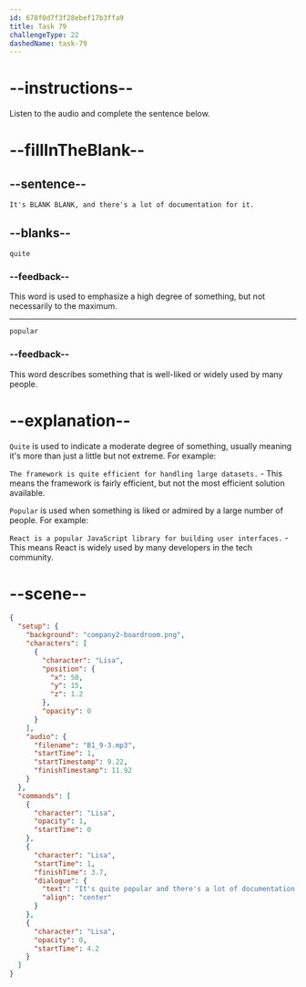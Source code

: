```yaml
---
id: 678f0d7f3f28ebef17b3ffa9
title: Task 79
challengeType: 22
dashedName: task-79
---
```


<!-- (audio) Lisa: It's quite popular, and there's a lot of documentation for it. -->

# --instructions--

Listen to the audio and complete the sentence below.

# --fillInTheBlank--

## --sentence--

`It's BLANK BLANK, and there's a lot of documentation for it.`

## --blanks--

`quite`

### --feedback--

This word is used to emphasize a high degree of something, but not necessarily to the maximum.

---

`popular`

### --feedback--

This word describes something that is well-liked or widely used by many people.

# --explanation--

`Quite` is used to indicate a moderate degree of something, usually meaning it's more than just a little but not extreme. For example:

`The framework is quite efficient for handling large datasets.` - This means the framework is fairly efficient, but not the most efficient solution available.

`Popular` is used when something is liked or admired by a large number of people. For example:

`React is a popular JavaScript library for building user interfaces.` - This means React is widely used by many developers in the tech community.

# --scene--

```json
{
  "setup": {
    "background": "company2-boardroom.png",
    "characters": [
      {
        "character": "Lisa",
        "position": {
          "x": 50,
          "y": 15,
          "z": 1.2
        },
        "opacity": 0
      }
    ],
    "audio": {
      "filename": "B1_9-3.mp3",
      "startTime": 1,
      "startTimestamp": 9.22,
      "finishTimestamp": 11.92
    }
  },
  "commands": [
    {
      "character": "Lisa",
      "opacity": 1,
      "startTime": 0
    },
    {
      "character": "Lisa",
      "startTime": 1,
      "finishTime": 3.7,
      "dialogue": {
        "text": "It's quite popular and there's a lot of documentation for it.",
        "align": "center"
      }
    },
    {
      "character": "Lisa",
      "opacity": 0,
      "startTime": 4.2
    }
  ]
}
```
